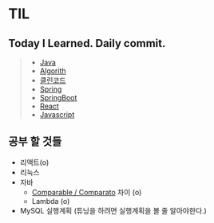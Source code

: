 TIL
====================
Today I Learned. Daily commit.
------------------------------
>* [Java](https://github.com/dpudpu/TIL/tree/master/java)
>* [Algorith](https://github.com/dpudpu/TIL/tree/master/algorithm)
>* [클린코드](./clean%20code)
>* [Spring](https://github.com/dpudpu/TIL/tree/master/spring)
>* [SpringBoot](https://github.com/dpudpu/TIL/tree/master/springboot)
>* [React](https://github.com/dpudpu/TIL/tree/master/react)
>* [Javascript](https://github.com/dpudpu/TIL/tree/master/javascript)

## 공부 할 것들

- 리액트(o)
- 리눅스
- 자바 
  - [Comparable / Comparato](http://dev-daddy.tistory.com/23) 차이 (o) 
  - Lambda (o)
- MySQL 실행계획 (튜닝을 하려면 실행계획을 볼 줄 알아야한다.)
